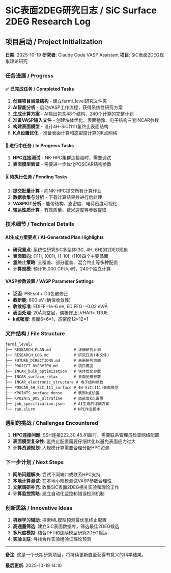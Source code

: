 # SiC表面2DEG研究日志 / SiC Surface 2DEG Research Log

## 项目启动 / Project Initialization

**日期**: 2025-10-19
**研究者**: Claude Code VASP Assistant
**项目**: SiC表面2DEG现象理论研究

### 任务进展 / Progress

#### ✅ 已完成任务 / Completed Tasks
1. **创建项目目录结构** - 建立fermi_level研究文件夹
2. **AI智能分析** - 启动VASP工作流程，获得系统性研究方案
3. **生成计算方案** - AI输出包含48个结构、240个计算的完整计划
4. **准备VASP输入文件** - 创建块体优化、表面弛豫、电子结构三套INCAR参数
5. **构建表面模型** - 设计4H-SiC(111)氢终止表面结构
6. **K点设置优化** - 准备表面计算和态密度计算的K点网格

#### 🔄 进行中任务 / In Progress Tasks
1. **HPC连接测试** - NK-HPC集群连接超时，需要调试
2. **表面模型验证** - 需要进一步优化POSCAR结构参数

#### ⏳ 待执行任务 / Pending Tasks
1. **提交批量计算** - 向NK-HPC提交所有计算作业
2. **数据收集与分析** - 下载计算结果并进行后处理
3. **VASPKIT分析** - 能带结构、态密度、电荷密度可视化
4. **输运性质计算** - 有效质量、费米速度等参数提取

### 技术细节 / Technical Details

#### AI生成方案要点 / AI-Generated Plan Highlights
- **研究重点**: 系统性研究SiC多型体(3C, 4H, 6H)的2DEG现象
- **表面取向**: (111), (001), (1-10), (110)四个主要晶面
- **氢终止策略**: 全覆盖、部分覆盖、混合终止等多种配置
- **计算规模**: 预计15,000 CPU小时，240个独立计算

#### VASP参数设置 / VASP Parameter Settings
- **泛函**: PBEsol + D3色散修正
- **截断能**: 600 eV (确保收敛性)
- **收敛标准**: EDIFF=1e-6 eV, EDIFFG=-0.02 eV/Å
- **表面处理**: 20Å真空层，偶极修正LVHAR=.TRUE.
- **k点密度**: 表面6×6×1，态密度12×12×1

### 文件结构 / File Structure
```
fermi_level/
├── RESEARCH_PLAN.md          # 详细研究计划
├── RESEARCH_LOG.md           # 研究日志(本文件)
├── FUTURE_DIRECTIONS.md      # 未来研究方向
├── PROJECT_OVERVIEW.md       # 项目概览
├── INCAR_bulk_optimization   # 块体优化参数
├── INCAR_surface_relax       # 表面弛豫参数
├── INCAR_electronic_structure # 电子结构参数
├── POSCAR_4H_SiC_111_surface # 4H-SiC(111)表面模型
├── KPOINTS_surface_dense     # 表面k点设置
├── KPOINTS_DOS_ultrafine     # 态密度k点设置
├── job_specification.json    # AI生成的详细方案
└── run.slurm                 # HPC作业脚本
```

### 遇到的挑战 / Challenges Encountered

1. **HPC连接问题**: SSH连接222.30.45.81超时，需要联系管理员检查网络配置
2. **表面模型复杂性**: 氢终止配置需要仔细优化以避免表面应力过大
3. **计算资源规划**: 大规模计算需要合理分配HPC资源

### 下一步计划 / Next Steps

1. **网络问题解决**: 尝试不同端口或联系HPC支持
2. **本地计算测试**: 在本地小规模测试VASP参数合理性
3. **文献调研补充**: 收集SiC表面2DEG相关实验和理论工作
4. **计算监控策略**: 建立自动化监控和错误检测机制

### 创新思路 / Innovative Ideas

1. **机器学习辅助**: 探索ML模型预测最优氢终止配置
2. **高通量筛选**: 建立SiC表面数据库，筛选最佳2DEG候选
3. **多尺度模拟**: 结合DFT和连续模型研究2DEG输运
4. **实验关联**: 寻找合作实验组验证理论预测

---

**备注**: 这是一个长期研究项目，将持续更新直至获得有意义的科学结果。

**最后更新**: 2025-10-19 14:10